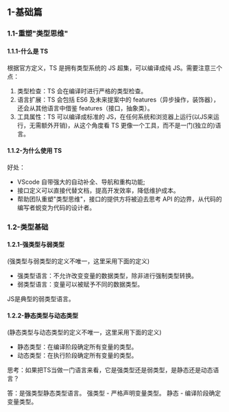 ## 1-基础篇

### 1.1-重塑"类型思维"

#### 1.1.1-什么是 TS

根据官方定义，TS 是拥有类型系统的 JS 超集，可以编译成纯 JS。需要注意三个点：

1. 类型检查：TS 会在编译时进行严格的类型检查。
2. 语言扩展：TS 会包括 ES6 及未来提案中的 features（异步操作，装饰器），还会从其他语言中借鉴 features（接口，抽象类）。
3. 工具属性：TS 可以编译成标准的 JS，在任何系统和浏览器上运行(以JS来运行，无需额外开销)，从这个角度看 TS 更像一个工具，而不是一门(独立的)语言。

#### 1.1.2-为什么使用 TS

好处：

* VScode 自带强大的自动补全、导航和重构功能; 
* 接口定义可以直接代替文档，提高开发效率，降低维护成本。
* 帮助团队重塑"类型思维"，接口的提供方将被迫去思考 API 的边界，从代码的编写者蜕变为代码的设计者。


### 1.2-类型基础

#### 1.2.1-强类型与弱类型
(强类型与弱类型的定义不唯一，这里采用下面的定义)

* 强类型语言：不允许改变变量的数据类型，除非进行强制类型转换。
* 弱类型语言：变量可以被赋予不同的数据类型。

JS是典型的弱类型语言。

#### 1.2.2-静态类型与动态类型
(静态类型与动态类型的定义不唯一，这里采用下面的定义)

* 静态类型：在编译阶段确定所有变量的类型。
* 动态类型：在执行阶段确定所有变量的类型。

思考：如果把TS当做一门语言来看，它是强类型还是弱类型，是静态还是动态语言？

答：是强类型静态类型语言。
  强类型 - 严格声明变量类型。
  静态 - 编译阶段确定变量类型。
